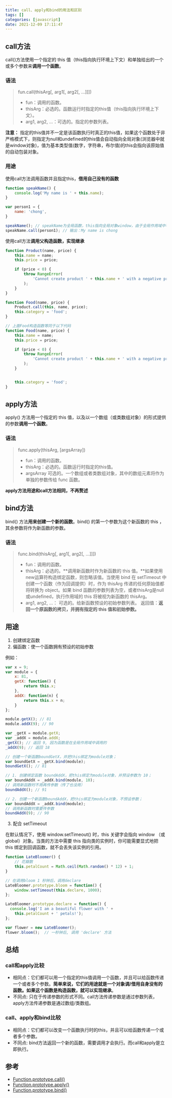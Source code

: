 ```yaml
---
title: call、apply和bind的用法和区别
tags: []
categories: [javascript]
date: 2021-12-09 17:11:47
---
```



## call方法

call()方法使用一个指定的 this 值（this指向执行环境上下文）和单独给出的一个或多个参数来**调用一个函数**。

### 语法

> fun.call(thisArg[, arg1[, arg2[, ...]]])
>    * fun：调用的函数。
>    * thisArg：必选的。函数运行时指定的this值（this指向执行环境上下文）。
>    * arg1, arg2, ...：可选的。指定的参数列表。


**注意：** 指定的this值并不一定是该函数执行时真正的this值，如果这个函数处于非严格模式下，则指定为null和undefined的this值会自动指向全局对象(浏览器中就是window对象)，值为基本类型值(数字，字符串，布尔值)的this会指向该原始值的自动包装对象。

### 用途

使用call方法调用函数并且指定this，**借用自己没有的函数**

```js
function speakName() {
    console.log('My name is ' + this.name);
}

var person1 = {
    name: 'chong',
}

speakName(); // speakName为全局函数，this指向全局对象window，由于全局作用域中不存在变量name，所以输出：My name is
speakName.call(person1); // 输出：My name is chong
```

使用call方法**调用父构造函数，实现继承**

```js
function Product(name, price) {
    this.name = name;
    this.price = price;

    if (price < 0) {
        throw RangeError(
            'Cannot create product ' + this.name + ' with a negative price'
        );
    }
}

function Food(name, price) {
    Product.call(this, name, price);
    this.category = 'food';
}

// 上面Food构造函数等同于以下代码
function Food(name, price) {
    this.name = name;
    this.price = price;

    if (price < 0) {
        throw RangeError(
            'Cannot create product ' + this.name + ' with a negative price'
        );
    }


    this.category = 'food';
}
```

## apply方法

apply() 方法用一个指定的 this 值，以及以一个数组（或类数组对象）的形式提供的参数**调用一个函数**。

### 语法

> func.apply(thisArg, [argsArray])
>    * fun：调用的函数。
>    * thisArg：必选的。函数运行时指定的this值。
>    * argsArray 可选的。一个数组或者类数组对象，其中的数组元素将作为单独的参数传给 func 函数。

**apply方法用途和call方法相同，不再赘述**


## bind方法

bind() 方法**用来创建一个新的函数**。bind() 的第一个参数为这个新函数的 this ，其余参数将作为新函数的参数。

### 语法

> func.bind(thisArg[, arg1[, arg2[, ...]]])
>    * fun：调用的函数。
>    * thisArg：必选的。**调用新函数时作为新函数的 this 值。**如果使用new运算符构造绑定函数，则忽略该值。当使用 bind 在 setTimeout 中创建一个函数（作为回调提供）时，作为 thisArg 传递的任何原始值都将转换为 object。如果 bind 函数的参数列表为空，或者thisArg是null或undefined，执行作用域的 this 将被视为新函数的 thisArg。
>    * arg1, arg2, ...： 可选的。给新函数预设的初始参数列表。
>    返回值：**返回一个原函数的拷贝，并拥有指定的 this 值和初始参数。**

## 用途

1. 创建绑定函数
2. 偏函数：使一个函数拥有预设的初始参数

例如：

```js
var x = 9;
var module = {
    x: 81,
    getX: function() {
        return this.x;
    },
    addX: function(n) {
        return this.x + n;
    }
};

module.getX(); // 81
module.addX(9); // 90

var _getX = module.getX;
var _addX = module.addX;
_getX(); // 返回 9, 因为函数是在全局作用域中调用的
_addX(9); // 返回 18

// 创建一个新函数boundGetX，并把this绑定为module对象；
var boundGetX = _getX.bind(module);
boundGetX(); // 81

// 1. 创建绑定函数 boundAddX，把this绑定为module对象，并预设参数为 10；
var boundAddX = _addX.bind(module, 10);
// 调用新函数时不用再传参数（传了也没用）
boundAddX(); // 91

// 2. 创建一个新函数boundAddX，把this绑定为module对象，不预设参数；
var boundAddX = _addX.bind(module);
// 调用新函数时需要传参数
boundAddX(9); // 90
```

3. 配合 setTimeout

在默认情况下，使用 window.setTimeout() 时，this 关键字会指向 window （或 global）对象。当类的方法中需要 this 指向类的实例时，你可能需要显式地把 this 绑定到回调函数，就不会丢失该实例的引用。

```js
function LateBloomer() {
    // 花瓣数
    this.petalCount = Math.ceil(Math.random() * 12) + 1;
}

// 在调用bloom 1 秒钟后，调用declare
LateBloomer.prototype.bloom = function() {
    window.setTimeout(this.declare, 1000);
};

LateBloomer.prototype.declare = function() {
  console.log('I am a beautiful flower with ' +
    this.petalCount + ' petals!');
};

var flower = new LateBloomer();
flower.bloom();  // 一秒钟后, 调用 'declare' 方法
```

## 总结

### call和apply比较

- 相同点：它们都可以用一个指定的this值调用一个函数，并且可以给函数传递一个或者多个参数。**简单来说，它们的用途就是一个对象调/借用自身没有的函数。如果这个函数是构造函数，就可以实现继承**。
- 不同点: 只在于传递参数的形式不同。call方法传递参数是通过参数列表，apply方法传递参数是通过数组/类数组。

### call、apply和bind比较

- 相同点：它们都可以改变一个函数执行时的this，并且可以给函数传递一个或者多个参数。
- 不同点: bind方法返回一个新的函数，需要调用才会执行。而call和apply是立即执行。
## 参考

- [Function.prototype.call()](https://developer.mozilla.org/zh-CN/docs/Web/JavaScript/Reference/Global_Objects/Function/call)
- [Function.prototype.apply()](https://developer.mozilla.org/zh-CN/docs/Web/JavaScript/Reference/Global_Objects/Function/apply)
- [Function.prototype.bind()](https://developer.mozilla.org/zh-CN/docs/Web/JavaScript/Reference/Global_Objects/Function/bind)